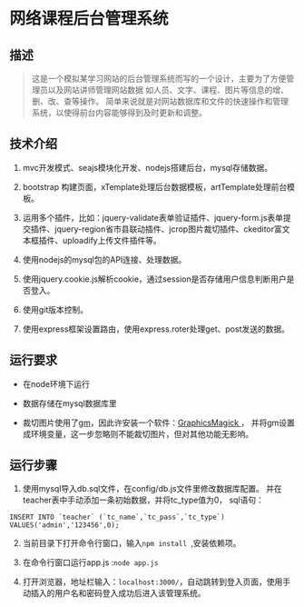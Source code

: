 # 网络课程后台管理系统

## 描述

>这是一个模拟某学习网站的后台管理系统而写的一个设计，主要为了方便管理员以及网站讲师管理网站数据
如人员、文字、课程、图片等信息的增、删、改、查等操作。
简单来说就是对网站数据库和文件的快速操作和管理系统，以使得前台内容能够得到及时更新和调整。

## 技术介绍

1. mvc开发模式、seajs模块化开发、nodejs搭建后台，mysql存储数据。

2. bootstrap 构建页面，xTemplate处理后台数据模板，artTemplate处理前台模板。

3. 运用多个插件，比如：jquery-validate表单验证插件、jquery-form.js表单提交插件、jquery-region省市县联动插件、jcrop图片裁切插件、ckeditor富文本框插件、uploadify上传文件插件等。

4. 使用nodejs的mysql包的API连接、处理数据。

5. 使用jquery.cookie.js解析cookie，通过session是否存储用户信息判断用户是否登入。

6. 使用git版本控制。

7. 使用express框架设置路由，使用express.roter处理get、post发送的数据。

## 运行要求

- 在node环境下运行

- 数据存储在mysql数据库里

- 裁切图片使用了[gm](https://www.npmjs.com/package/gm)，因此许安装一个软件：[GraphicsMagick ](http://www.graphicsmagick.org/)，
并将gm设置成环境变量，这一步忽略则不能裁切图片，但对其他功能无影响。

## 运行步骤

1. 使用mysql导入db.sql文件，在config/db.js文件里修改数据库配置。
并在teacher表中手动添加一条初始数据，并将tc_type值为0，
sql语句：
``` 
INSERT INTO `teacher` (`tc_name`,`tc_pass`,`tc_type`) VALUES('admin','123456',0);
```
2. 当前目录下打开命令行窗口，输入`npm install `,安装依赖项。

3. 在命令行窗口运行app.js :`node app.js`

4. 打开浏览器，地址栏输入：`localhost:3000/`，自动跳转到登入页面，使用手动插入的用户名和密码登入成功后进入该管理系统。
